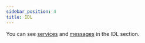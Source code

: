 ```yaml
---
sidebar_position: 4
title: IDL
---
```


You can see [services](/docs/3-idl/services.md) and [messages](/docs/3-idl/protobuf.md) in the IDL section.